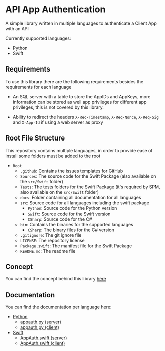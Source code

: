 # API App Authentication

A simple library written in multiple languages to authenticate a Client App with an API

Currently supported languages:

* Python
* Swift

## Requirements

To use this library there are the following requirements besides the requirements for each language

* An SQL server with a table to store the AppIDs and AppKeys, more information can be stored as well app privileges for different app privileges, this is not covered by this library.

* Ability to redirect the headers `X-Req-Timestamp`, `X-Req-Nonce`, `X-Req-Sig` and `X-App-Id` if using a web server as proxy

## Root File Structure

This repository contains multiple languages, in order to provide ease of install some folders must be added to the root

* `Root`
    * `.github`: Contains the issues templates for GitHub
    * `Sources`: The source code for the Swift Package (also available on the `src/Swift` folder)
    * `Tests`: The tests folders for the Swift Package (it's required by SPM, also available on the `src/Swift` folder)
    * `docs`: Folder containing all documentation for all languages
    * `src`: Source code for all languages including the swift package
        * `Python`: Source code for the Python version
        * `Swift`: Source code for the Swift version
        * `CSharp`: Source code for the C#
    * `bin`: Contains the binaries for the supported languages
        * `CSharp`: The binary files for the C# version
    * `.gitignore`: The git ignore file
    * `LICENSE`: The repository license
    * `Package.swift`: The manifest file for the Swift Package
    * `README.md`: The readme file

## Concept

You can find the concept behind this library [here](docs/concept.md)

## Documentation

You can find the documentation per language here:

* [Python](docs/Python/README.md)
    * [appauth.py (server)](docs/Python/appauth_server.md)
    * [appauth.py (client)](docs/Python/appauth_client.md)
* [Swift](docs/Swift/README.md)
    * [AppAuth.swift (server)](docs/Swift/AppAuthenticationServer.md)
    * [AppAuth.swift (client)](docs/Swift/AppAuthenticationClient.md)